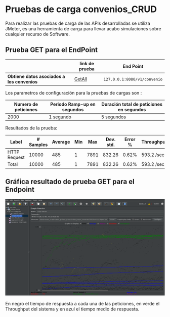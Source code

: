 # **Pruebas de carga convenios_CRUD**
Para realizar las pruebas de carga de las APIs desarrolladas se utiliza JMeter, es una herramienta de carga para llevar acabo simulaciones sobre cualquier recurso de Software. 

## Prueba GET para el EndPoint 

|                |link de prueba                  |End Point|
|----------------|-------------------------------|------------------------|
| **Obtiene datos asociados a los convenios** |[GetAll](http://127.0.0.1:8082/v1/convenio)| `127.0.0.1:8080/v1/convenio` |

Los parametros de configuración para la pruebas de cargas son :

|Numero de peticiones  |Periodo Ramp-up en  segundos   |Duración total de peticiones en segundos|
|----------------------|-------------------------------|----------------------------------------|
|2000       |1 segundo    |5 segundos|

Resultados de la prueba:

|Label       | # Samples    | Average | Min |  Max | Dev. std. | Error % | Throughput | Received KB/sec | Sent KB/sec| Avg.Bytes|
|------------|--------------|---------|-----|------|-----------|---------|------------|-----------------|------------|----------|
|HTTP Request|10000         |485    |1   |7891 | 832.26 | 0.62%   |593.2 /sec   |  260.43          |  75.30      | 449.6   |
|Total|10000         |485    |1   |7891 | 832.26 | 0.62%   |593.2 /sec   |  260.43          |  75.30      | 449.6   |

## Gráfica resultado de prueba GET para el Endpoint

![15](../Jmeter/15.png)

En negro el tiempo de respuesta a cada una de las peticiones, en verde el Throughput del sistema y en azul el tiempo medio de respuesta.